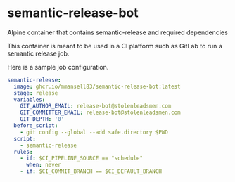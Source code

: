 # semantic-release-bot

Alpine container that contains semantic-release and required dependencies

This container is meant to be used in a CI platform such as GitLab to run a semantic release job.

Here is a sample job configuration.

```yaml
semantic-release:
  image: ghcr.io/mmansell83/semantic-release-bot:latest
  stage: release
  variables:
    GIT_AUTHOR_EMAIL: release-bot@stolenleadsmen.com
    GIT_COMMITTER_EMAIL: release-bot@stolenleadsmen.com
    GIT_DEPTH: '0'
  before_script:
    - git config --global --add safe.directory $PWD
  script:
    - semantic-release
  rules:
    - if: $CI_PIPELINE_SOURCE == "schedule"
      when: never
    - if: $CI_COMMIT_BRANCH == $CI_DEFAULT_BRANCH
```
